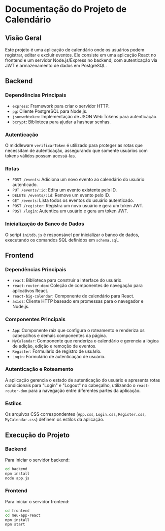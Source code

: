 # Documentação do Projeto de Calendário

## Visão Geral

Este projeto é uma aplicação de calendário onde os usuários podem registrar, editar e excluir eventos. Ele consiste em uma aplicação React no frontend e um servidor Node.js/Express no backend, com autenticação via JWT e armazenamento de dados em PostgreSQL.

## Backend

### Dependências Principais

- `express`: Framework para criar o servidor HTTP.
- `pg`: Cliente PostgreSQL para Node.js.
- `jsonwebtoken`: Implementação de JSON Web Tokens para autenticação.
- `bcrypt`: Biblioteca para ajudar a hashear senhas.

### Autenticação

O middleware `verificarToken` é utilizado para proteger as rotas que necessitam de autenticação, assegurando que somente usuários com tokens válidos possam acessá-las.

### Rotas

- `POST /events`: Adiciona um novo evento ao calendário do usuário autenticado.
- `PUT /events/:id`: Edita um evento existente pelo ID.
- `DELETE /events/:id`: Remove um evento pelo ID.
- `GET /events`: Lista todos os eventos do usuário autenticado.
- `POST /register`: Registra um novo usuário e gera um token JWT.
- `POST /login`: Autentica um usuário e gera um token JWT.

### Inicialização do Banco de Dados

O script `initdb.js` é responsável por inicializar o banco de dados, executando os comandos SQL definidos em `schema.sql`.

## Frontend

### Dependências Principais

- `react`: Biblioteca para construir a interface do usuário.
- `react-router-dom`: Coleção de componentes de navegação para aplicativos React.
- `react-big-calendar`: Componente de calendário para React.
- `axios`: Cliente HTTP baseado em promessas para o navegador e Node.js.

### Componentes Principais

- `App`: Componente raiz que configura o roteamento e renderiza os cabeçalhos e demais componentes da página.
- `MyCalendar`: Componente que renderiza o calendário e gerencia a lógica de adição, edição e remoção de eventos.
- `Register`: Formulário de registro de usuário.
- `Login`: Formulário de autenticação de usuário.

### Autenticação e Roteamento

A aplicação gerencia o estado de autenticação do usuário e apresenta rotas condicionais para "Login" e "Logout" no cabeçalho, utilizando o `react-router-dom` para a navegação entre diferentes partes da aplicação.

### Estilos

Os arquivos CSS correspondentes (`App.css`, `Login.css`, `Register.css`, `MyCalendar.css`) definem os estilos da aplicação.

## Execução do Projeto

### Backend

Para iniciar o servidor backend:

```bash
cd backend
npm install
node app.js
```

### Frontend

Para iniciar o servidor frontend:

```bash
cd frontend
cd meu-app-react
npm install
npm start

